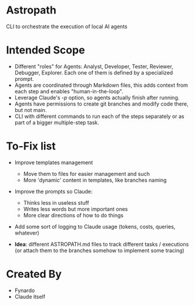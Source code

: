 # Astropath
CLI to orchestrate the execution of local AI agents


# Intended Scope

- Different "roles" for Agents: Analyst, Developer, Tester, Reviewer, Debugger, Explorer. Each one of them is defined by a specialized prompt.
- Agents are coordinated through Markdown files, this adds context from each step and enables "human-in-the-loop".
- Leverage Claude's *-p* option, so agents actually finish after running.
- Agents have permissions to create git branches and modify code there, but not main.
- CLI with different commands to run each of the steps separately or as part of a bigger multiple-step task.

# To-Fix list

- Improve templates management
  - Move them to files for easier management and such
  - More 'dynamic' content in templates, like branches naming

- Improve the prompts so Claude:
  - Thinks less in useless stuff
  - Writes less words but more important ones
  - More clear directions of how to do things

- Add some sort of logging to Claude usage (tokens, costs, queries, whatever)

- **Idea**: different ASTROPATH.md files to track different tasks / executions (or attach them to the branches somehow to implement some tracing)

# Created By

- Fynardo
- Claude itself
